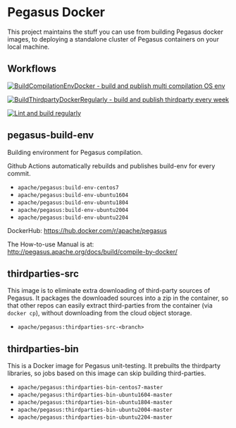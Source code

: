 <!--
Licensed to the Apache Software Foundation (ASF) under one
or more contributor license agreements.  See the NOTICE file
distributed with this work for additional information
regarding copyright ownership.  The ASF licenses this file
to you under the Apache License, Version 2.0 (the
"License"); you may not use this file except in compliance
with the License.  You may obtain a copy of the License at

  http://www.apache.org/licenses/LICENSE-2.0

Unless required by applicable law or agreed to in writing,
software distributed under the License is distributed on an
"AS IS" BASIS, WITHOUT WARRANTIES OR CONDITIONS OF ANY
KIND, either express or implied.  See the License for the
specific language governing permissions and limitations
under the License.
-->
# Pegasus Docker

This project maintains the stuff you can use from building Pegasus docker images,
to deploying a standalone cluster of Pegasus containers on your local machine.

## Workflows

[![BuildCompilationEnvDocker - build and publish multi compilation OS env](https://github.com/apache/incubator-pegasus/actions/workflows/build-push-env-docker.yml/badge.svg)](https://github.com/apache/incubator-pegasus/actions/workflows/build-push-env-docker.yml)

[![BuildThirdpartyDockerRegularly - build and publish thirdparty every week](https://github.com/apache/incubator-pegasus/actions/workflows/thirdparty-regular-push.yml/badge.svg)](https://github.com/apache/incubator-pegasus/actions/workflows/thirdparty-regular-push.yml)

[![Lint and build regularly](https://github.com/apache/incubator-pegasus/actions/workflows/regular-build.yml/badge.svg)](https://github.com/apache/incubator-pegasus/actions/workflows/regular-build.yml)

## pegasus-build-env

Building environment for Pegasus compilation.

Github Actions automatically rebuilds and publishes build-env for every commit.

- `apache/pegasus:build-env-centos7`
- `apache/pegasus:build-env-ubuntu1604`
- `apache/pegasus:build-env-ubuntu1804`
- `apache/pegasus:build-env-ubuntu2004`
- `apache/pegasus:build-env-ubuntu2204`

DockerHub: https://hub.docker.com/r/apache/pegasus

The How-to-use Manual is at: http://pegasus.apache.org/docs/build/compile-by-docker/

## thirdparties-src

This image is to eliminate extra downloading of third-party sources of Pegasus.
It packages the downloaded sources into a zip in the container, so that
other repos can easily extract third-parties from the container (via `docker cp`),
without downloading from the cloud object storage.

- `apache/pegasus:thirdparties-src-<branch>`

## thirdparties-bin

This is a Docker image for Pegasus unit-testing. It prebuilts the thirdparty libraries,
so jobs based on this image can skip building third-parties.

- `apache/pegasus:thirdparties-bin-centos7-master`
- `apache/pegasus:thirdparties-bin-ubuntu1604-master`
- `apache/pegasus:thirdparties-bin-ubuntu1804-master`
- `apache/pegasus:thirdparties-bin-ubuntu2004-master`
- `apache/pegasus:thirdparties-bin-ubuntu2204-master`
